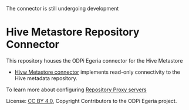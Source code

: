 <!-- SPDX-License-Identifier: CC-BY-4.0 -->
<!-- Copyright Contributors to the ODPi Egeria project. -->

The connector is still undergoing development
 
# Hive Metastore Repository Connector

This repository houses the ODPi Egeria connector for the Hive Metastore

- [Hivw Metastore connector](hive-metastore-connector) implements read-only connectivity to the Hive metadata repository.




To learn more about configuring [Repository Proxy servers](\https://egeria-project.org/open-metadata-implementation/admin-services/docs/concepts/repository-proxy.html)

License: [CC BY 4.0](https://creativecommons.org/licenses/by/4.0/),
Copyright Contributors to the ODPi Egeria project.


